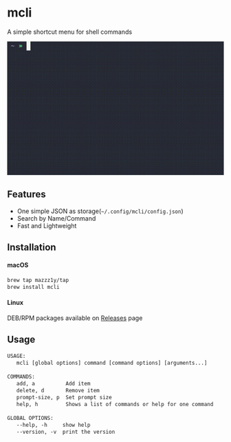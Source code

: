 # mcli

A simple shortcut menu for shell commands

![](./.github/demo.gif)

## Features

* One simple JSON as storage(`~/.config/mcli/config.json`)
* Search by Name/Command
* Fast and Lightweight

## Installation

#### macOS

```
brew tap mazzz1y/tap
brew install mcli
```

#### Linux

DEB/RPM packages available on [Releases](https://github.com/mazzz1y/mcli/releases) page

## Usage

```
USAGE:
   mcli [global options] command [command options] [arguments...]

COMMANDS:
   add, a          Add item
   delete, d       Remove item
   prompt-size, p  Set prompt size
   help, h         Shows a list of commands or help for one command

GLOBAL OPTIONS:
   --help, -h     show help
   --version, -v  print the version
```


